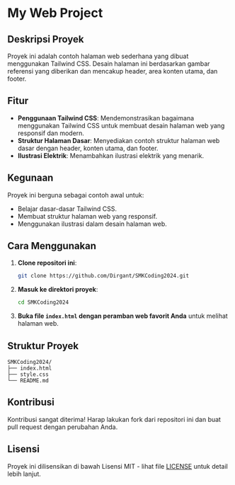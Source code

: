 # My Web Project

## Deskripsi Proyek
Proyek ini adalah contoh halaman web sederhana yang dibuat menggunakan Tailwind CSS. Desain halaman ini berdasarkan gambar referensi yang diberikan dan mencakup header, area konten utama, dan footer.

## Fitur
- **Penggunaan Tailwind CSS**: Mendemonstrasikan bagaimana menggunakan Tailwind CSS untuk membuat desain halaman web yang responsif dan modern.
- **Struktur Halaman Dasar**: Menyediakan contoh struktur halaman web dasar dengan header, konten utama, dan footer.
- **Ilustrasi Elektrik**: Menambahkan ilustrasi elektrik yang menarik.

## Kegunaan
Proyek ini berguna sebagai contoh awal untuk:
- Belajar dasar-dasar Tailwind CSS.
- Membuat struktur halaman web yang responsif.
- Menggunakan ilustrasi dalam desain halaman web.

## Cara Menggunakan
1. **Clone repositori ini**:
    ```bash
    git clone https://github.com/Dirgant/SMKCoding2024.git
    ```
2. **Masuk ke direktori proyek**:
    ```bash
    cd SMKCoding2024
    ```
3. **Buka file `index.html` dengan peramban web favorit Anda** untuk melihat halaman web.

## Struktur Proyek
```
SMKCoding2024/
├── index.html
├── style.css
└── README.md
```

## Kontribusi
Kontribusi sangat diterima! Harap lakukan fork dari repositori ini dan buat pull request dengan perubahan Anda.

## Lisensi
Proyek ini dilisensikan di bawah Lisensi MIT - lihat file [LICENSE](LICENSE) untuk detail lebih lanjut.
